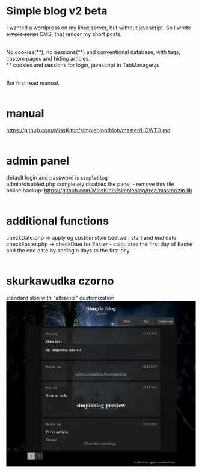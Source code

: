 # Simple blog v2 beta
I wanted a wordpress on my linux server, but without javascript. So I wrote <del>simple script</del> CMS, that render my short posts.
<br><br>

No cookies(\*\*), no sessions(\*\*) and conventional database, with tags, custom pages and hiding articles.<br>
\*\* cookies and sessions for login, javascript in TabManager.js
<br><br>

But first read manual.
<br><br>

# manual
https://github.com/MissKittin/simpleblog/blob/master/HOWTO.md
<br><br>

# admin panel
default login and password is `simpleblog`<br>
admin/disabled.php completely disables the panel - remove this file<br>
online backup: https://github.com/MissKittin/simpleblog/tree/master/zip.lib
<br><br>

# additional functions
checkDate.php -> apply eg custom style beetwen start and end date<br>
checkEaster.php -> checkDate for Easter - calculates the first day of Easter and the end date by adding n days to the first day
<br><br>

# skurkawudka czorno
standard skin with "allsaints" customization<br>
![preview](https://raw.githubusercontent.com/MissKittin/simpleblog/master/screenshots/preview_main.png)

